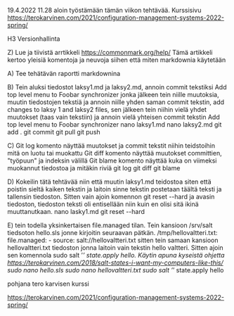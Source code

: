 19.4.2022 11.28 aloin työstämään tämän viikon tehtävää. Kurssisivu https://terokarvinen.com/2021/configuration-management-systems-2022-spring/

H3 Versionhallinta

Z) Lue ja tiivistä arrtikkeli https://commonmark.org/help/
   Tämä artikkeli kertoo yleisiä komentoja ja neuvoja siihen että miten markdownia käytetään

A) Tee tehätävän raportti markdownina

B) Tein aluksi tiedostot laksy1.md ja laksy2.md, annoin commit tekstiksi Add top level menu to Foobar synchronizer jonka jälkeen tein niille muutoksia, 
muutin tiedostojen tekstiä ja annoin niille yhden saman commit tekstin, add changes to laksy 1 and laksy2 files,
sen jälkeen tein niihin vielä yhdet muutokset (taas vain tekstiin) ja annoin vielä yhteisen commit tekstin Add top level menu to Foobar synchronizer
nano laksy1.md
nano laksy2.md
git add .
git commit
git pull
git push

C) Git log komento näyttää muutokset ja commit tekstit niihin teidstoihin mitä on luotu tai muokattu
   Git diff komento näyttää muutokset committien, "työpuun" ja indeksin välillä
   Git blame komento näyttää kuka on viimeksi muokannut tiedostoa ja mitäkin riviä
git log
git diff
git blame

D) Kokeilin tätä tehtävää niin että muutin laksy1.md teidostoa siten että poistin sieltä kaiken tekstin ja laitoin sinne tekstin postetaan täältä teksti ja tallensin tiedoston.
Sitten vain ajoin komennon git reset --hard ja avasin tiedoston, tiedoston teksti oli entisellään niin kuin en olisi sitä ikinä muuttanutkaan.
nano lasky1.md
git reset --hard

E) tein todella yksinkertaisen file.managed tilan. Tein kansioon /srv/salt tiedsoton hello.sls jonne kirjoitin seuraavan pätkän. 
/tmp/hellovaltteri.txt:
  file.managed:
    - source: salt://hellovaltteri.txt
sitten tein samaan kansioon hellovaltteri.txt tiedoston jonna laitoin vain tekstin hello valtteri.
Sitten ajoin sen komennola sudo salt ’*’ state.apply hello.
Käytin apuna kyseistä ohjetta https://terokarvinen.com/2018/salt-states-i-want-my-computers-like-this/ 
sudo nano hello.sls
sudo nano hellovaltteri.txt
sudo salt ’*’ state.apply hello

pohjana tero karvisen kurssi 

https://terokarvinen.com/2021/configuration-management-systems-2022-spring/
